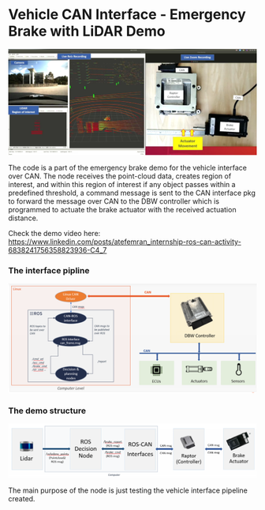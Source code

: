 # Vehicle CAN Interface - Emergency Brake with LiDAR Demo

<img src="https://github.com/atefemran/Deep-Orange13-playground/blob/main/Vehicle%20CAN%20Interface%20-%20Emergency%20Brake%20with%20LiDAR%20Demo/images/viseo.png?raw=true" alt="screenshot" width="700">

The code is a part of the emergency brake demo for the vehicle interface over CAN. The node receives the point-cloud data, creates region of interest, and within this region of interest if any object passes within a predefined threshold, a command message is sent to the CAN interface pkg to forward the message over CAN to the DBW controller which is programmed to actuate the brake actuator with the received actuation distance.

Check the demo video here: https://www.linkedin.com/posts/atefemran_internship-ros-can-activity-6838241756358823936-C4_7

### The interface pipline
![picture alt](https://github.com/atefemran/Deep-Orange13-playground/blob/main/Vehicle%20CAN%20Interface%20-%20Emergency%20Brake%20with%20LiDAR%20Demo/images/readme01.PNG?raw=true)

### The demo structure 
![picture alt](https://github.com/atefemran/Deep-Orange13-playground/blob/main/Vehicle%20CAN%20Interface%20-%20Emergency%20Brake%20with%20LiDAR%20Demo/images/readme02.PNG?raw=true)

The main purpose of the node is just testing the vehicle interface pipeline created.


